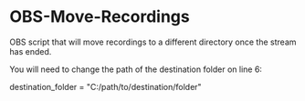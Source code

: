# OBS-Move-Recordings

OBS script that will move recordings to a different directory once the stream has ended.

You will need to change the path of the destination folder on line 6:

destination_folder = "C:/path/to/destination/folder"
